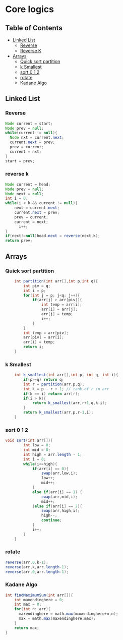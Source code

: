 # Core logics

## Table of Contents
- [Linked List](#linked-list)
    - [Reverse](#reverse)
    - [Reverse K](#reverse-k)
- [Arrays](#arrays)
    - [Quick sort partition](#quick-sort-partition)
    - [k Smallest](#k-smallest)
    - [sort 0 1 2](#sort-0-1-2)
    - [rotate](#rotate)
    - [Kadane Algo](#kadane-algo)

## Linked List

### Reverse

```java 
Node current = start;
Node prev = null;
while(current != null){
  Node nxt = current.next;
  current.next = prev;
  prev = current;
  current = nxt;
}
start = prev;
```
### reverse k

```java 
Node current = head;
Node prev = null;
Node next = null;
int i = 0;
while(i < k && current != null){
    next = current.next;
    current.next = prev;
    prev = current;
    current = next;
	  i++;
}
if(next!=null)head.next = reverse(next,k);
return prev;
```

## Arrays
### Quick sort partition
```java 
	int partition(int arr[],int p,int q){
		int piv = q;
		int i = p;
		for(int j = p; j<q; j++){
			if(arr[j] > arr[piv]){
				int temp = arr[i];
				arr[i] = arr[j];
				arr[j] = temp;
				i++;
			}
		}
		int temp = arr[piv];
		arr[piv] = arr[i];
		arr[i] = temp;
		return i;
	}
```
### k Smallest
```java 
	int k_smallest(int arr[],int p, int q, int i){
		if(p>=q) return q;
		int r = partition(arr,p,q);
	    int k = p - r + 1; // rank of r in arr
	    if(k == i) return arr[r];
	    if(i > k){
	    	return k_smallest(arr,r+1,q,k-i);
	    }
	    return k_smallest(arr,p,r-1,i);
	}
```

### sort 0 1 2
```java 
void sort(int arr[]){
		int low = 0;
		int mid = 0;
		int high = arr.length - 1;
		int i = 0;
		while(i<=high){
			if(arr[i] == 0){
			    swap(arr,low,i);
			    low++;
			    mid++;
			}
			else if(arr[i] == 1) {
				swap(arr,mid,i);
				mid++;
			}else if(arr[i] == 2){
				swap(arr,high,i);
				high--;
				continue;
			}
			i++;
		}	
	}
```

### rotate 
```java
reverse(arr,0,k-1);
reverse(arr,k,arr.length-1);
reverse(arr,0,arr.length-1);
```

### Kadane Algo

```java
int findMaximumSum(int arr[]){
	int maxendinghere = 0;
	int max = 0;
	for(int n: arr){
	  maxendinghere = math.max(maxendinghere+n,n);
	  max = math.max(maxendinghere,max);
	}
	return max;
}
```
